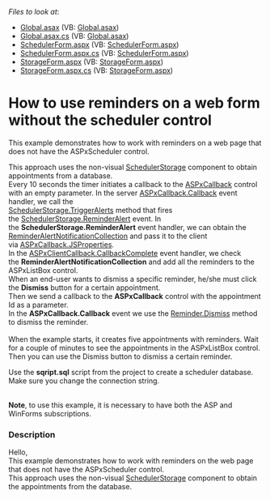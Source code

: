 <!-- default file list -->
*Files to look at*:

* [Global.asax](./CS/T190761/Global.asax) (VB: [Global.asax](./VB/T190761/Global.asax))
* [Global.asax.cs](./CS/T190761/Global.asax.cs) (VB: [Global.asax](./VB/T190761/Global.asax))
* [SchedulerForm.aspx](./CS/T190761/SchedulerForm.aspx) (VB: [SchedulerForm.aspx](./VB/T190761/SchedulerForm.aspx))
* [SchedulerForm.aspx.cs](./CS/T190761/SchedulerForm.aspx.cs) (VB: [SchedulerForm.aspx](./VB/T190761/SchedulerForm.aspx))
* [StorageForm.aspx](./CS/T190761/StorageForm.aspx) (VB: [StorageForm.aspx](./VB/T190761/StorageForm.aspx))
* [StorageForm.aspx.cs](./CS/T190761/StorageForm.aspx.cs) (VB: [StorageForm.aspx](./VB/T190761/StorageForm.aspx))
<!-- default file list end -->
# How to use reminders on a web form without the scheduler control


<p>This example demonstrates how to work with reminders on a web page that does not have the ASPxScheduler control.</p>
<p>This approach uses the non-visual <a href="https://documentation.devexpress.com/#WindowsForms/clsDevExpressXtraSchedulerSchedulerStoragetopic">SchedulerStorage</a> component to obtain appointments from a database.<br />Every 10 seconds the timer initiates a callback to the <a href="https://documentation.devexpress.com/#AspNet/clsDevExpressWebASPxCallbacktopic">ASPxCallback</a> control with an empty parameter. In the server <a href="https://documentation.devexpress.com/#AspNet/DevExpressWebASPxCallback_Callbacktopic">ASPxCallback.Callback</a> event handler, we call the <br /><a href="https://documentation.devexpress.com/#CoreLibraries/DevExpressXtraSchedulerSchedulerStorageBase_TriggerAlertstopic">SchedulerStorage.TriggerAlerts</a> method that fires the <a href="https://documentation.devexpress.com/#CoreLibraries/DevExpressXtraSchedulerSchedulerStorageBase_ReminderAlerttopic">SchedulerStorage.ReminderAlert</a> event. In the <strong>SchedulerStorage.ReminderAlert</strong> event handler, we can obtain the <br /><a href="https://documentation.devexpress.com/#CoreLibraries/clsDevExpressXtraSchedulerReminderAlertNotificationCollectiontopic">ReminderAlertNotificationCollection</a> and pass it to the client via <a href="https://documentation.devexpress.com/#AspNet/DevExpressWebASPxCallback_JSPropertiestopic">ASPxCallback.JSProperties</a>.<br />In the <a href="https://documentation.devexpress.com/#AspNet/DevExpressWebScriptsASPxClientCallback_CallbackCompletetopic">ASPxClientCallback.CallbackComplete</a> event handler, we check the <strong>ReminderAlertNotificationCollection</strong> and add all the reminders to the ASPxListBox control.<br />When an end-user wants to dismiss a specific reminder, he/she must click the <strong>Dismiss</strong> button for a certain appointment.<br />Then we send a callback to the <strong>ASPxCallback</strong> control with the appointment Id as a parameter.<br />In the <strong>ASPxCallback.Callback</strong> event we use the <a href="https://documentation.devexpress.com/#CoreLibraries/DevExpressXtraSchedulerReminderBase_Dismisstopic">Reminder.Dismiss</a> method to dismiss the reminder.<br /><br />When the example starts, it creates five appointments with reminders. Wait for a couple of minutes to see the appointments in the ASPxListBox control.<br />Then you can use the Dismiss button to dismiss a certain reminder.</p>
<p>Use the <strong>sqript.sql</strong> script from the project to create a scheduler database. Make sure you change the connection string.</p>
<p><br /><strong>Note</strong>, to use this example, it is necessary to have both the ASP and WinForms subscriptions.</p>


<h3>Description</h3>

Hello,<br />This example demonstrates how to work with reminders on the web page that does not have the ASPxScheduler control.<br />This approach uses the non-visual <a href="https://documentation.devexpress.com/#WindowsForms/clsDevExpressXtraSchedulerSchedulerStoragetopic">SchedulerStorage</a>&nbsp;component to obtain the appointments from the database.

<br/>


